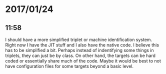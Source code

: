 # 2017/01/24

## 11:58

I should have a more simplified triplet or machine identification system.
Right now I have the JIT stuff and I also have the native code. I believe
this has to be simplified a bit. Perhaps instead of indentifying some
things in triplets, they can just be by class. On other hand, the targets
can be hard coded or essentially share much of the code. Maybe it would be
best to not have configuration files for some targets beyond a basic
level.
